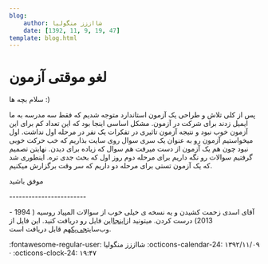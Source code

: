 ```yaml
---
blog:
    author: شااززز منگولیا
    date: [1392, 11, 9, 19, 47]
template: blog.html
---
```

# لغو موقتی آزمون

<div class="cnt">
سلام بچه ها :)<p></p>
<p>پس از کلی تلاش و طراحی یک آزمون استاندارد متوجه شدیم که فقط سه مدرسه به ما ایمیل زدند برای شرکت در آزمون. مشکل اساسی اینجا بود که این تعداد کم برای این آزمون خوب نبود و نتیجه آزمون تاثیری در تفکرات یک نفر در مرحله اول نداشت. اول میخواستیم آزمون رو به عنوان یک سری سوال روی سایت بذاریم که خب حرکت خوبی نبود چون هم یک آزمون از دست میرفت هم سوال که زیاده برای دیدن. نهایتن تصمیم گرفتیم سوالات رو نگه داریم برای مرحله دوم روز اول که بحث جدی تره. اینطوری شد که یک آزمون تستی برای مرحله دو داریم که سر وقت برگزارش میکنیم.</p>
<p>موفق باشید</p>
<p>------------------------</p>
<p>آقای اسدی زحمت کشیدن و یه نسخه ی خیلی خوب از سوالات المپیاد روسیه ( 1994 - 2013) درست کردن. میتونید از<a href="http://gpacco.ir/pluginfile.php/16/mod_forum/attachment/3/russia.pdf" target="_blank">اینجا</a>این فایل رو دریافت کنید. این فایل از وب‌سایت<a href="http://gpacco.ir" target="_blank">جی‌پک</a>هم قابل دریافت است.</p>
<p></p>
</div>

<div class="blog-info" markdown>
<span class="blog-author">
:fontawesome-regular-user: شااززز منگولیا
</span>
<span class="blog-date">
:octicons-calendar-24: ۱۳۹۲/۱۱/۰۹ · :octicons-clock-24: ۱۹:۴۷
</span>
</div>

